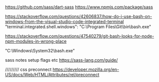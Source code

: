 <!-- Project 1 Traversy Media -->
<!-- https://www.youtube.com/watch?v=0xMQfnTU6oo
https://github.com/bradtraversy/grid-crash -->

<!-- Project 2 Kevin Pavel -->
<!-- 
https://www.youtube.com/watch?v=rg7Fvvl3taU
https://www.youtube.com/watch?v=JHregeIsjPQ
 -->

https://github.com/sass/dart-sass
https://www.npmjs.com/package/sass

<!-- windows trouble shooting  -->

https://stackoverflow.com/questions/42606837/how-do-i-use-bash-on-windows-from-the-visual-studio-code-integrated-terminal
"terminal.integrated.shell.windows": "C:\\Program Files\\Git\\bin\\bash.exe"

https://stackoverflow.com/questions/47540279/git-bash-looks-for-node-npm-modules-in-wrong-place

<!-- linux subsystem from article able -->

"C:\Windows\System32\bash.exe"

sass notes setup flags etc
https://sass-lang.com/guide/

<!-- TODO 1 add treeshaking because now if two modules use same class
the output style sheet will have two classes of same name eg container
from grid1 and from grid2 -->

<!-- TODO 2 output single folder and file for each scss  -->



/////////
css preconnect
https://developer.mozilla.org/en-US/docs/Web/HTML/Attributes/rel/preconnect